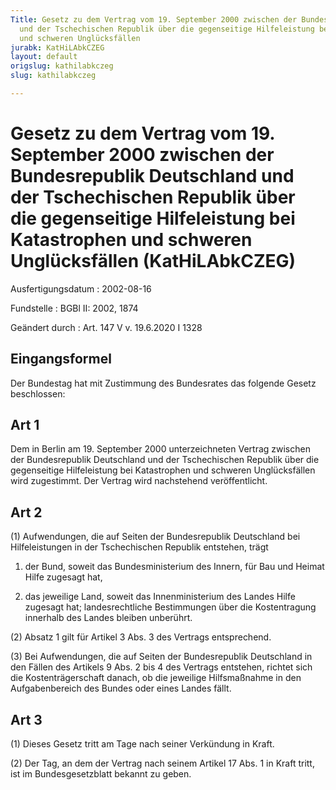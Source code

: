 ```yaml
---
Title: Gesetz zu dem Vertrag vom 19. September 2000 zwischen der Bundesrepublik Deutschland
  und der Tschechischen Republik über die gegenseitige Hilfeleistung bei Katastrophen
  und schweren Unglücksfällen
jurabk: KatHiLAbkCZEG
layout: default
origslug: kathilabkczeg
slug: kathilabkczeg

---
```


# Gesetz zu dem Vertrag vom 19. September 2000 zwischen der Bundesrepublik Deutschland und der Tschechischen Republik über die gegenseitige Hilfeleistung bei Katastrophen und schweren Unglücksfällen (KatHiLAbkCZEG)

Ausfertigungsdatum
:   2002-08-16

Fundstelle
:   BGBl II: 2002, 1874

Geändert durch
:   Art. 147 V v. 19.6.2020 I 1328



## Eingangsformel

Der Bundestag hat mit Zustimmung des Bundesrates das folgende Gesetz beschlossen:


## Art 1

Dem in Berlin am 19. September 2000 unterzeichneten Vertrag zwischen der Bundesrepublik Deutschland und der Tschechischen Republik über die gegenseitige Hilfeleistung bei Katastrophen und schweren Unglücksfällen wird zugestimmt. Der Vertrag wird nachstehend veröffentlicht.


## Art 2

(1) Aufwendungen, die auf Seiten der Bundesrepublik Deutschland bei Hilfeleistungen in der Tschechischen Republik entstehen, trägt

1.  der Bund, soweit das Bundesministerium des Innern, für Bau und Heimat Hilfe zugesagt hat,


2.  das jeweilige Land, soweit das Innenministerium des Landes Hilfe zugesagt hat; landesrechtliche Bestimmungen über die Kostentragung innerhalb des Landes bleiben unberührt.




(2) Absatz 1 gilt für Artikel 3 Abs. 3 des Vertrags entsprechend.

(3) Bei Aufwendungen, die auf Seiten der Bundesrepublik Deutschland in den Fällen des Artikels 9 Abs. 2 bis 4 des Vertrags entstehen, richtet sich die Kostenträgerschaft danach, ob die jeweilige Hilfsmaßnahme in den Aufgabenbereich des Bundes oder eines Landes fällt.


## Art 3

(1) Dieses Gesetz tritt am Tage nach seiner Verkündung in Kraft.

(2) Der Tag, an dem der Vertrag nach seinem Artikel 17 Abs. 1 in Kraft tritt, ist im Bundesgesetzblatt bekannt zu geben.

